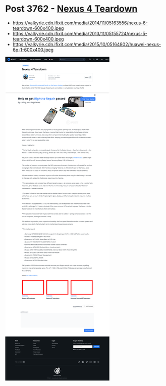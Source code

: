 # Post 3762 - [Nexus 4 Teardown](https://www.ifixit.com/News/3762/nexus-4-teardown)

- https://valkyrie.cdn.ifixit.com/media/2014/11/05163556/nexus-6-teardown-600x400.jpeg
- https://valkyrie.cdn.ifixit.com/media/2013/11/05155724/nexus-5-teardown-600x400.jpeg
- https://valkyrie.cdn.ifixit.com/media/2015/10/05164802/huawei-nexus-6p-1-600x400.jpeg

![screencap](screenshots/c7e228de-4673-40b2-acbb-5a6eb8d8e569.png)
